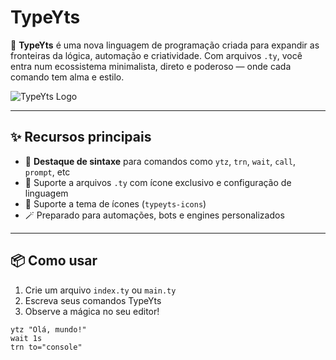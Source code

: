 # TypeYts

🚀 **TypeYts** é uma nova linguagem de programação criada para expandir as fronteiras da lógica, automação e criatividade. Com arquivos `.ty`, você entra num ecossistema minimalista, direto e poderoso — onde cada comando tem alma e estilo.

![TypeYts Logo](https://raw.githubusercontent.com/RaihNoDev/typeyts/main/icons/ty-icon.png)

---

## ✨ Recursos principais

- 🌈 **Destaque de sintaxe** para comandos como `ytz`, `trn`, `wait`, `call`, `prompt`, etc
- 🧠 Suporte a arquivos `.ty` com ícone exclusivo e configuração de linguagem
- 🧰 Suporte a tema de ícones (`typeyts-icons`)
- 🪄 Preparado para automações, bots e engines personalizados

---

## 📦 Como usar

1. Crie um arquivo `index.ty` ou `main.ty`
2. Escreva seus comandos TypeYts
3. Observe a mágica no seu editor!

```ty
ytz "Olá, mundo!"
wait 1s
trn to="console"
